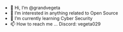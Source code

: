 - 👋 Hi, I’m @grandvegeta
- 👀 I’m interested in anything related to Open Source
- 🌱 I’m currently learning Cyber Security 
- 📫 How to reach me ...
  Discord: vegeta029
  
